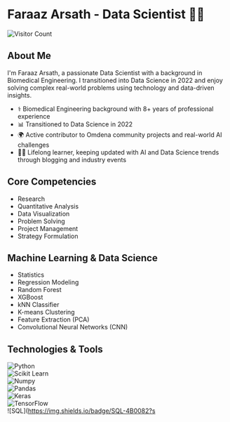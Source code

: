 # Faraaz Arsath - Data Scientist 👨‍💻

![Visitor Count](https://visitor-badge.glitch.me/badge?page_id=faraazarsath.faraazarsath&left_text=Visitors)

## About Me

I'm Faraaz Arsath, a passionate Data Scientist with a background in Biomedical Engineering. I transitioned into Data Science in 2022 and enjoy solving complex real-world problems using technology and data-driven insights.

- ⚕️ Biomedical Engineering background with 8+ years of professional experience  
- 📊 Transitioned to Data Science in 2022  
- 🌍 Active contributor to Omdena community projects and real-world AI challenges  
- 👨‍💻 Lifelong learner, keeping updated with AI and Data Science trends through blogging and industry events

## Core Competencies

- Research  
- Quantitative Analysis  
- Data Visualization  
- Problem Solving  
- Project Management  
- Strategy Formulation  

## Machine Learning & Data Science

- Statistics  
- Regression Modeling  
- Random Forest  
- XGBoost  
- kNN Classifier  
- K-means Clustering  
- Feature Extraction (PCA)  
- Convolutional Neural Networks (CNN)

## Technologies & Tools

![Python](https://img.shields.io/badge/Python-4B0082?style=for-the-badge&logo=python&logoColor=white)  
![Scikit Learn](https://img.shields.io/badge/Scikit_Learn-4B0082?style=for-the-badge&logo=scikit-learn&logoColor=white)  
![Numpy](https://img.shields.io/badge/Numpy-4B0082?style=for-the-badge&logo=numpy&logoColor=white)  
![Pandas](https://img.shields.io/badge/Pandas-4B0082?style=for-the-badge&logo=pandas&logoColor=white)  
![Keras](https://img.shields.io/badge/Keras-4B0082?style=for-the-badge&logo=keras&logoColor=white)  
![TensorFlow](https://img.shields.io/badge/TensorFlow-4B0082?style=for-the-badge&logo=tensorflow&logoColor=white)  
![SQL](https://img.shields.io/badge/SQL-4B0082?s
